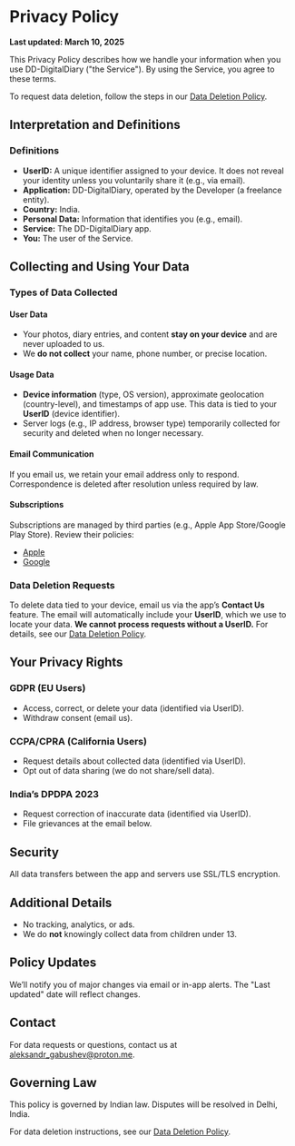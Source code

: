 # Privacy Policy

**Last updated: March 10, 2025**

This Privacy Policy describes how we handle your information when you use DD-DigitalDiary ("the Service"). By using the Service, you agree to these terms.

To request data deletion, follow the steps in our [Data Deletion Policy](https://github.com/AleksandrGabushev/Privacy-Policy/blob/main/DATA_DELETION_POLICY.md).

## Interpretation and Definitions

### Definitions

- **UserID:** A unique identifier assigned to your device. It does not reveal your identity unless you voluntarily share it (e.g., via email).
- **Application:** DD-DigitalDiary, operated by the Developer (a freelance entity).
- **Country:** India.
- **Personal Data:** Information that identifies you (e.g., email).
- **Service:** The DD-DigitalDiary app.
- **You:** The user of the Service.

## Collecting and Using Your Data

### Types of Data Collected

#### User Data

- Your photos, diary entries, and content **stay on your device** and are never uploaded to us.
- We **do not collect** your name, phone number, or precise location.

#### Usage Data

- **Device information** (type, OS version), approximate geolocation (country-level), and timestamps of app use. This data is tied to your **UserID** (device identifier).
- Server logs (e.g., IP address, browser type) temporarily collected for security and deleted when no longer necessary.

#### Email Communication

If you email us, we retain your email address only to respond. Correspondence is deleted after resolution unless required by law.

#### Subscriptions

Subscriptions are managed by third parties (e.g., Apple App Store/Google Play Store). Review their policies:
- [Apple](https://www.apple.com/legal/privacy/)
- [Google](https://policies.google.com/privacy)

### Data Deletion Requests

To delete data tied to your device, email us via the app’s **Contact Us** feature. The email will automatically include your **UserID**, which we use to locate your data. **We cannot process requests without a UserID.** For details, see our [Data Deletion Policy](https://github.com/AleksandrGabushev/Privacy-Policy/blob/main/DATA_DELETION_POLICY.md).

## Your Privacy Rights

### GDPR (EU Users)

- Access, correct, or delete your data (identified via UserID).
- Withdraw consent (email us).

### CCPA/CPRA (California Users)

- Request details about collected data (identified via UserID).
- Opt out of data sharing (we do not share/sell data).

### India’s DPDPA 2023

- Request correction of inaccurate data (identified via UserID).
- File grievances at the email below.

## Security

All data transfers between the app and servers use SSL/TLS encryption.

## Additional Details

- No tracking, analytics, or ads.
- We do **not** knowingly collect data from children under 13.

## Policy Updates

We’ll notify you of major changes via email or in-app alerts. The "Last updated" date will reflect changes.

## Contact

For data requests or questions, contact us at aleksandr_gabushev@proton.me.  

## Governing Law

This policy is governed by Indian law. Disputes will be resolved in Delhi, India.

For data deletion instructions, see our [Data Deletion Policy](https://github.com/AleksandrGabushev/Privacy-Policy/blob/main/DATA_DELETION_POLICY.md).
